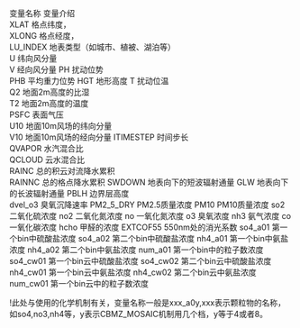 变量名称	变量介绍	                        
XLAT     	格点纬度，                             
XLONG   	格点经度，                              
LU_INDEX	地表类型（如城市、植被、湖泊等）	
U       	纬向风分量	                       
V	        经向风分量
PH	        扰动位势	                        
PHB	        平均重力位势
HGT	        地形高度
T	        扰动位温	                      
Q2	        地面2m高度的比湿	
T2	        地面2m高度的温度	
PSFC	        表面气压	
U10	        地面10m风场的纬向分量	              
V10	        地面10m风场的经向分量
ITIMESTEP	时间步长	
QVAPOR	        水汽混合比	                       
QCLOUD	        云水混合比	
RAINC	        总的积云对流降水累积	             
RAINNC	        总的格点降水累积
SWDOWN	        地表向下的短波辐射通量	
GLW	        地表向下的长波辐射通量	
PBLH	        边界层高度	
dvel_o3  	臭氧沉降速率
PM2_5_DRY	PM2.5质量浓度
PM10    	PM10质量浓度
so2	        二氧化硫浓度
no2     	二氧化氮浓度
no      	一氧化氮浓度
o3      	臭氧浓度
nh3     	氨气浓度
co      	一氧化碳浓度
hcho    	甲醛的浓度
EXTCOF55	550nm处的消光系数
so4_a01 	第一个bin中硫酸盐浓度
so4_a02 	第二个bin中硫酸盐浓度
nh4_a01 	第一个bin中氨盐浓度
nh4_a02 	第二个bin中氨盐浓度
num_a01 	第一个bin中的粒子数浓度
so4_cw01	第一个bin云中硫酸盐浓度
so4_cw02	第二个bin云中硫酸盐浓度
nh4_cw01	第一个bin云中氨盐浓度
nh4_cw02	第二个bin云中氨盐浓度
num_cw01	第一个bin云中的粒子数浓度

!此处与使用的化学机制有关，变量名称一般是xxx_a0y,xxx表示颗粒物的名称，如so4,no3,nh4等，y表示CBMZ_MOSAIC机制用几个档，y等于4或者8。
